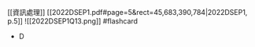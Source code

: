 [[資訊處理]]
[[2022DSEP1.pdf#page=5&rect=45,683,390,784|2022DSEP1, p.5]]
![[2022DSEP1Q13.png]] #flashcard 
- D
<!--ID: 1730701092445-->

